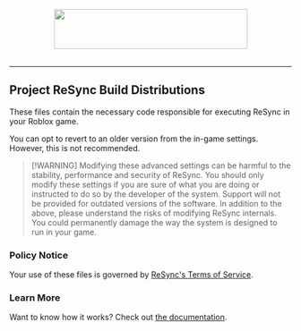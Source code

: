 <div align=center><img src="https://github.com/user-attachments/assets/50bb9d9d-7c02-49b0-acc3-a3cdbcb1d40e" height="71" width="345"></div><br>

<hr>

## Project ReSync Build Distributions
These files contain the necessary code responsible for executing ReSync in your Roblox game.

You can opt to revert to an older version from the in-game settings. However, this is not recommended.

>  [!WARNING]
> Modifying these advanced settings can be harmful to the stability, performance and security of ReSync. You should only modify these settings if you are sure of what you are doing or instructed to do so by the developer of the system. Support will not be provided for outdated versions of the software.
> In addition to the above, please understand the risks of modifying ReSync internals. You could permanently damage the way the system is designed to run in your game.


### Policy Notice
Your use of these files is governed by <a href="https://policies.polymatic.co/Terms/">ReSync's Terms of Service</a>.

### Learn More
Want to know how it works? Check out <a href="https://github.com/MasterKingSirPlease/ProjectReSync/blob/main/Documentation/Loader.md">the documentation</a>.
